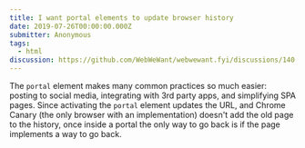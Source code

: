 ```yaml
---
title: I want portal elements to update browser history
date: 2019-07-26T00:00:00.000Z
submitter: Anonymous
tags:
  - html
discussion: https://github.com/WebWeWant/webwewant.fyi/discussions/140
---
```


The `portal` element makes many common practices so much easier: posting to social media, integrating with 3rd party apps, and simplifying SPA pages. Since activating the `portal` element updates the URL, and Chrome Canary (the only browser with an implementation) doesn't add the old page to the history, once inside a portal the only way to go back is if the page implements a way to go back.
